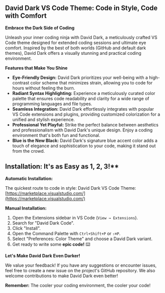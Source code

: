 ## David Dark VS Code Theme:  Code in Style, Code with Comfort

**Embrace the Dark Side of Coding**

Unleash your inner coding ninja with David Dark, a meticulously crafted VS Code theme designed for extended coding sessions and ultimate eye comfort. Inspired by the best of both worlds (GitHub and default dark themes), David Dark offers a visually stunning and practical coding environment.

**Features that Make You Shine**

- **Eye-Friendly Design:**  David Dark prioritizes your well-being with a high-contrast color scheme that minimizes strain, allowing you to code for hours without feeling the burn.
- **Radiant Syntax Highlighting:**  Experience a meticulously curated color palette that ensures code readability and clarity for a wide range of programming languages and file types.
- **Seamless Integration:**  David Dark effortlessly integrates with popular VS Code extensions and plugins, providing customized colorization for a unified and stylish experience.
- **Professional Yet Playful:**  Strike the perfect balance between aesthetics and professionalism with David Dark's unique design. Enjoy a coding environment that's both fun and functional.
- **Blue is the New Black:**  David Dark's signature blue accent color adds a touch of elegance and sophistication to your code, making it stand out from the crowd.

## Installation: It's as Easy as 1, 2, 3!**

**Automatic Installation:**

The quickest route to code in style: David Dark VS Code Theme: [https://marketplace.visualstudio.com/](https://marketplace.visualstudio.com/)

**Manual Installation:**

1. Open the Extensions sidebar in VS Code (`View → Extensions`).
2. Search for "David Dark Code".
3. Click "Install".
4. Open the Command Palette with `Ctrl+Shift+P` or `⇧⌘P`.
5. Select "Preferences: Color Theme" and choose a David Dark variant.
6. Get ready to write some **epic code!** ⌨️

**Let's Make David Dark Even Darker!**

We value your feedback! If you have any suggestions or encounter issues, feel free to create a new issue on the project's GitHub repository. We also welcome contributions to make David Dark even better!

**Remember:** The cooler your coding environment, the cooler your code! 

